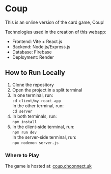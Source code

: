 # Coup

This is an online version of the card game, Coup!

Technologies used in the creation of this webapp:
* Frontend: Vite + React.js 
* Backend: Node.js/Express.js
* Database: Firebase
* Deployment: Render

## How to Run Locally
1. Clone the repository  
2. Open the project in a split terminal  
3. In one terminal, run:  
   `cd client/my-react-app`  
   In the other terminal, run:  
   `cd server`  
4. In both terminals, run:  
   `npm install`  
5. In the client-side terminal, run:  
   `npm run dev`  
   In the server-side terminal, run:  
   `npx nodemon server.js`
   
### Where to Play

The game is hosted at: [coup.chconnect.uk](https://coup.chconnect.uk)
